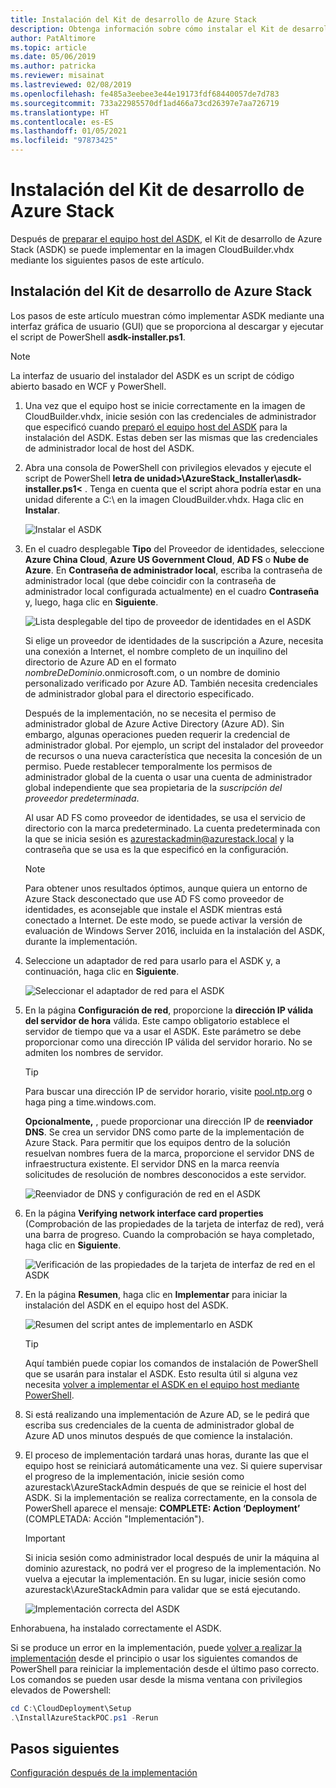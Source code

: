 ```yaml
---
title: Instalación del Kit de desarrollo de Azure Stack
description: Obtenga información sobre cómo instalar el Kit de desarrollo de Azure Stack (ASDK).
author: PatAltimore
ms.topic: article
ms.date: 05/06/2019
ms.author: patricka
ms.reviewer: misainat
ms.lastreviewed: 02/08/2019
ms.openlocfilehash: fe485a3eebee3e44e19173fdf68440057de7d783
ms.sourcegitcommit: 733a22985570df1ad466a73cd26397e7aa726719
ms.translationtype: HT
ms.contentlocale: es-ES
ms.lasthandoff: 01/05/2021
ms.locfileid: "97873425"
---
```

# <a name="install-the-asdk"></a>Instalación del Kit de desarrollo de Azure Stack
Después de [preparar el equipo host del ASDK](asdk-prepare-host.md), el Kit de desarrollo de Azure Stack (ASDK) se puede implementar en la imagen CloudBuilder.vhdx mediante los siguientes pasos de este artículo.

## <a name="install-the-asdk"></a>Instalación del Kit de desarrollo de Azure Stack
Los pasos de este artículo muestran cómo implementar ASDK mediante una interfaz gráfica de usuario (GUI) que se proporciona al descargar y ejecutar el script de PowerShell **asdk-installer.ps1**.

> [!NOTE]
> La interfaz de usuario del instalador del ASDK es un script de código abierto basado en WCF y PowerShell.


1. Una vez que el equipo host se inicie correctamente en la imagen de CloudBuilder.vhdx, inicie sesión con las credenciales de administrador que especificó cuando [preparó el equipo host del ASDK](asdk-prepare-host.md) para la instalación del ASDK. Estas deben ser las mismas que las credenciales de administrador local de host del ASDK.
2. Abra una consola de PowerShell con privilegios elevados y ejecute el script de PowerShell **letra de unidad>\AzureStack_Installer\asdk-installer.ps1&lt;** . Tenga en cuenta que el script ahora podría estar en una unidad diferente a C:\ en la imagen CloudBuilder.vhdx. Haga clic en **Instalar**.

    ![Instalar el ASDK](media/asdk-install/1.PNG) 

3. En el cuadro desplegable **Tipo** del Proveedor de identidades, seleccione **Azure China Cloud**, **Azure US Government Cloud**, **AD FS** o **Nube de Azure**. En **Contraseña de administrador local**, escriba la contraseña de administrador local (que debe coincidir con la contraseña de administrador local configurada actualmente) en el cuadro **Contraseña** y, luego, haga clic en **Siguiente**.

    ![Lista desplegable del tipo de proveedor de identidades en el ASDK](media/asdk-install/2.PNG) 
  
    Si elige un proveedor de identidades de la suscripción a Azure, necesita una conexión a Internet, el nombre completo de un inquilino del directorio de Azure AD en el formato *nombreDeDominio*.onmicrosoft.com, o un nombre de dominio personalizado verificado por Azure AD. También necesita credenciales de administrador global para el directorio especificado.

    Después de la implementación, no se necesita el permiso de administrador global de Azure Active Directory (Azure AD). Sin embargo, algunas operaciones pueden requerir la credencial de administrador global. Por ejemplo, un script del instalador del proveedor de recursos o una nueva característica que necesita la concesión de un permiso. Puede restablecer temporalmente los permisos de administrador global de la cuenta o usar una cuenta de administrador global independiente que sea propietaria de la *suscripción del proveedor predeterminada*.

    Al usar AD FS como proveedor de identidades, se usa el servicio de directorio con la marca predeterminado. La cuenta predeterminada con la que se inicia sesión es azurestackadmin@azurestack.local y la contraseña que se usa es la que especificó en la configuración.

   > [!NOTE]
   > Para obtener unos resultados óptimos, aunque quiera un entorno de Azure Stack desconectado que use AD FS como proveedor de identidades, es aconsejable que instale el ASDK mientras está conectado a Internet. De este modo, se puede activar la versión de evaluación de Windows Server 2016, incluida en la instalación del ASDK, durante la implementación.

4. Seleccione un adaptador de red para usarlo para el ASDK y, a continuación, haga clic en **Siguiente**.

    ![Seleccionar el adaptador de red para el ASDK](media/asdk-install/3.PNG)

5. En la página **Configuración de red**, proporcione la **dirección IP válida del servidor de hora** válida. Este campo obligatorio establece el servidor de tiempo que va a usar el ASDK. Este parámetro se debe proporcionar como una dirección IP válida del servidor horario. No se admiten los nombres de servidor.

      > [!TIP]
      > Para buscar una dirección IP de servidor horario, visite [pool.ntp.org](https://www.ntppool.org/) o haga ping a time.windows.com. 

    **Opcionalmente,** , puede proporcionar una dirección IP de **reenviador DNS**. Se crea un servidor DNS como parte de la implementación de Azure Stack. Para permitir que los equipos dentro de la solución resuelvan nombres fuera de la marca, proporcione el servidor DNS de infraestructura existente. El servidor DNS en la marca reenvía solicitudes de resolución de nombres desconocidos a este servidor.

    ![Reenviador de DNS y configuración de red en el ASDK](media/asdk-install/4.PNG)

6. En la página **Verifying network interface card properties** (Comprobación de las propiedades de la tarjeta de interfaz de red), verá una barra de progreso. Cuando la comprobación se haya completado, haga clic en **Siguiente**.

    ![Verificación de las propiedades de la tarjeta de interfaz de red en el ASDK](media/asdk-install/5.PNG)

7. En la página **Resumen**, haga clic en **Implementar** para iniciar la instalación del ASDK en el equipo host del ASDK.

    ![Resumen del script antes de implementarlo en ASDK](media/asdk-install/6.PNG)

    > [!TIP]
    > Aquí también puede copiar los comandos de instalación de PowerShell que se usarán para instalar el ASDK. Esto resulta útil si alguna vez necesita [volver a implementar el ASDK en el equipo host mediante PowerShell](asdk-deploy-powershell.md).

8. Si está realizando una implementación de Azure AD, se le pedirá que escriba sus credenciales de la cuenta de administrador global de Azure AD unos minutos después de que comience la instalación.

9. El proceso de implementación tardará unas horas, durante las que el equipo host se reiniciará automáticamente una vez. Si quiere supervisar el progreso de la implementación, inicie sesión como azurestack\AzureStackAdmin después de que se reinicie el host del ASDK. Si la implementación se realiza correctamente, en la consola de PowerShell aparece el mensaje: **COMPLETE: Action ‘Deployment’** (COMPLETADA: Acción "Implementación"). 
    > [!IMPORTANT]
    > Si inicia sesión como administrador local después de unir la máquina al dominio azurestack, no podrá ver el progreso de la implementación. No vuelva a ejecutar la implementación. En su lugar, inicie sesión como azurestack\AzureStackAdmin para validar que se está ejecutando.

    ![Implementación correcta del ASDK](media/asdk-install/7.PNG)

Enhorabuena, ha instalado correctamente el ASDK.

Si se produce un error en la implementación, puede [volver a realizar la implementación](asdk-redeploy.md) desde el principio o usar los siguientes comandos de PowerShell para reiniciar la implementación desde el último paso correcto. Los comandos se pueden usar desde la misma ventana con privilegios elevados de Powershell:

  ```powershell
  cd C:\CloudDeployment\Setup
  .\InstallAzureStackPOC.ps1 -Rerun
  ```

## <a name="next-steps"></a>Pasos siguientes
[Configuración después de la implementación](asdk-post-deploy.md)
